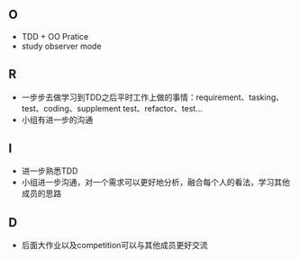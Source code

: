 ## O
- TDD + OO Pratice
- study observer mode

## R
- 一步步去做学习到TDD之后平时工作上做的事情：requirement、tasking、test、coding、supplement test、refactor、test...
- 小组有进一步的沟通

## I
- 进一步熟悉TDD
- 小组进一步沟通，对一个需求可以更好地分析，融合每个人的看法，学习其他成员的思路

## D
- 后面大作业以及competition可以与其他成员更好交流